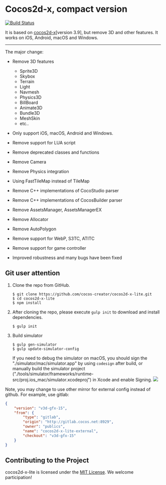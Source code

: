 Cocos2d-x, compact version
==========================

<a href="https://travis-ci.org/cocos-creator/cocos2d-x-lite"><img src="https://travis-ci.org/cocos-creator/cocos2d-x-lite.svg?branch=develop " alt="Build Status"></a>

It is based on [cocos2d-x](https://github.com/cocos2d/cocos2d-x)[version 3.9], but remove 3D and other features. It works on iOS, Android, macOS and Windows.

------------------------------------------------

The major change:

- Remove 3D features
  - Sprite3D
  - Skybox
  - Terrain
  - Light
  - Navmesh
  - Physics3D
  - BillBoard
  - Animate3D
  - Bundle3D
  - MeshSkin
  - etc..

- Only support iOS, macOS, Android and Windows.
- Remove support for LUA script
- Remove deprecated classes and functions
- Remove Camera
- Remove Physics integration
- Using FastTileMap instead of TileMap
- Remove C++ implementations of CocoStudio parser
- Remove C++ implementations of CocosBuilder parser
- Remove AssetsManager, AssetsManagerEX
- Remove Allocator
- Remove AutoPolygon
- Remove support for WebP, S3TC, ATITC
- Remove support for game controller
- Improved robustness and many bugs have been fixed

Git user attention
-----------------------

1. Clone the repo from GitHub.

       $ git clone https://github.com/cocos-creator/cocos2d-x-lite.git
       $ cd cocos2d-x-lite
       $ npm install

2. After cloning the repo, please execute `gulp init` to download and install dependencies.

       $ gulp init

3. Build simulator

       $ gulp gen-simulator
       $ gulp update-simulator-config

    If you need to debug the simulator on macOS, you should sign the "./simulator/mac/simulator.app" by using `codesign` after build, or manually build the simulator project ("./tools/simulator/frameworks/runtime-src/proj.ios_mac/simulator.xcodeproj") in Xcode and enable Signing.
    ![](https://user-images.githubusercontent.com/1503156/32046986-3ab1f0b6-ba0a-11e7-9c7f-7fe0a385d338.png)

Note, you may change to use other mirror for external config instead of github.
For example, use gitlab:
```json
{
    "version": "v3d-gfx-15",
    "from": {
        "type": "gitlab",
        "origin": "http://gitlab.cocos.net:8929",
        "owner": "publics",
        "name": "cocos2d-x-lite-external",
        "checkout": "v3d-gfx-15"
    }
}

```

Contributing to the Project
--------------------------------

cocos2d-x-lite is licensed under the [MIT License](https://opensource.org/licenses/MIT). We welcome participation!
